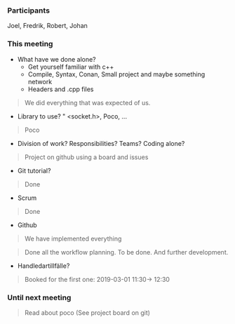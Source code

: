 ### Participants
Joel, Fredrik, Robert, Johan
### This meeting
* What have we done alone? 
    * Get yourself familiar with c++
    * Compile, Syntax, Conan, Small project  and maybe something network
    * Headers and .cpp files

> We did everything that was expected of us. 
* Library to use? " <socket.h>, Poco, ... 
> Poco

* Division of work? Responsibilities? Teams? Coding alone?
> Project on github using a board and issues

* Git tutorial?
> Done

* Scrum
> Done

* Github
> We have implemented everything

> Done all the workflow planning. To be done. And further development. 

* Handledartillfälle?
> Booked for the first one: 2019-03-01 11:30-> 12:30
### Until next meeting
> Read about poco (See project board on git)
